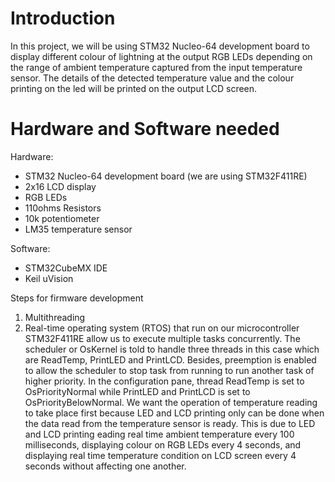# Introduction
In this project, we will be using STM32 Nucleo-64 development board to display different colour of lightning at the output RGB LEDs depending on the range of ambient temperature captured from the input temperature sensor. The details of the detected temperature value and the colour printing on the led will be printed on the output LCD screen. 

# Hardware and Software needed
Hardware:
- STM32 Nucleo-64 development board (we are using STM32F411RE)
- 2x16 LCD display
- RGB LEDs 
- 110ohms Resistors
- 10k potentiometer
- LM35 temperature sensor

Software:
- STM32CubeMX IDE
- Keil uVision

Steps for firmware development
1. Multithreading 
2. Real-time operating system (RTOS) that run on our microcontroller STM32F411RE allow us to execute multiple tasks concurrently. The scheduler or OsKernel is told to handle three threads in this case which are ReadTemp, PrintLED and PrintLCD. Besides, preemption is enabled to allow the scheduler to stop task from running to run another task of higher priority. In the configuration pane, thread ReadTemp is set to OsPriorityNormal while PrintLED and PrintLCD is set to OsPriorityBelowNormal. We want the operation of temperature reading to take place first because LED and LCD printing only can be done when the data read from the temperature sensor is ready.   This is due to LED and LCD printing  eading real time ambient temperature every 100 milliseconds, displaying colour on RGB LEDs every 4 seconds, and displaying real time temperature condition on LCD screen every 4 seconds without affecting one another. 
